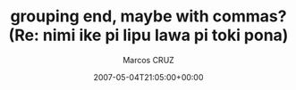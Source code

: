 ---
title: 'grouping end, maybe with commas? (Re: nimi ike pi lipu lawa pi toki pona)'
posts: 3
hash: 't751'
author: 'Marcos CRUZ'
date: 2007-05-04T21:05:00+00:00
sources:
  - http://forums.tokipona.org/viewtopic.php%3Ft=751.html
---